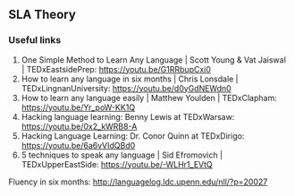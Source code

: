 ## SLA Theory


### Useful links

1. One Simple Method to Learn Any Language | Scott Young & Vat Jaiswal | TEDxEastsidePrep: https://youtu.be/G1RRbupCxi0       
2. How to learn any language in six months | Chris Lonsdale | TEDxLingnanUniversity: https://youtu.be/d0yGdNEWdn0      
3. How to learn any language easily | Matthew Youlden | TEDxClapham: https://youtu.be/Yr_poW-KK1Q      
4. Hacking language learning: Benny Lewis at TEDxWarsaw: https://youtu.be/0x2_kWRB8-A     
5. Hacking Language Learning: Dr. Conor Quinn at TEDxDirigo: https://youtu.be/6a6vVIdQBd0       
6. 5 techniques to speak any language | Sid Efromovich | TEDxUpperEastSide: https://youtu.be/-WLHr1_EVtQ    


Fluency in six months: http://languagelog.ldc.upenn.edu/nll/?p=20027      
